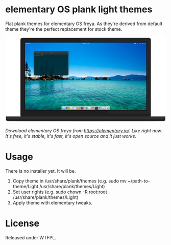 # elementary OS plank light themes

Flat plank themes for elementary OS freya. As they're derived from default theme they're the perfect replacement for stock theme.

![Showcase](https://raw.githubusercontent.com/DJakosa/plank-light/master/showcase.png)

*Download elementary OS freya from https://elementary.io/. Like right now. It's free, it's stable, it's fast, it's open source and it just works.*

# Usage

There is no installer yet. It will be.

1. Copy theme in /usr/share/plank/themes (e.g. sudo mv ~/path-to-theme/Light /usr/share/plank/themes/Light)
2. Set user rights (e.g. sudo chown -R root:root /usr/share/plank/themes/Light)
3. Apply theme with elementary tweaks.

# License
Released under WTFPL.
